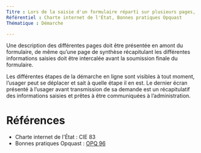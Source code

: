 ```yaml
---
Titre : Lors de la saisie d'un formulaire réparti sur plusieurs pages, un récapitulatif global est affiché avant l'envoi définitif.
Référentiel : Charte internet de l'État, Bonnes pratiques Opquast
Thématique : Démarche

---
```

Une description des différentes pages doit être présentée en amont du formulaire, de même qu’une page de synthèse récapitulant les différentes informations saisies doit être intercalée avant la soumission finale du formulaire.

Les différentes étapes de la démarche en ligne sont visibles à tout moment, l’usager peut se déplacer et sait à quelle étape il en est. Le dernier écran présenté à l’usager avant transmission de sa demande est un récapitulatif des informations saisies et prêtes à être communiquées à l’administration.


# Références

* Charte internet de l'État : CIE 83
* Bonnes pratiques Opquast : [OPQ 96](https://checklists.opquast.com/fr/qualiteweb/lors-de-la-saisie-dun-formulaire-reparti-sur-plusieurs-pages-un-recapitulatif-global-est-affiche-avant-lenvoi-definitif)
